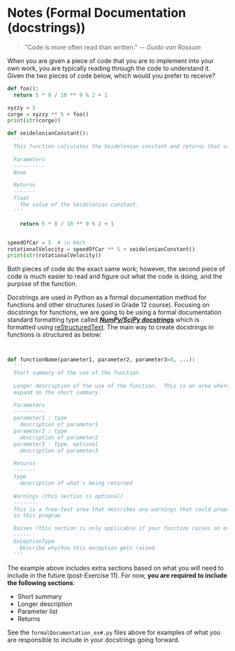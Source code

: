 # Notes (Formal Documentation (docstrings))

> "Code is more often read than written."
> -- _Guido van Rossum_

When you are given a piece of code that you are to implement into your own work, you are typically reading through the code to understand it.  Given the two pieces of code below, which would you prefer to receive?

```python
def foo():
  return 5 * 8 / 10 ** 9 % 2 + 1

xyzzy = 5
corge = xyzzy ** 5 + foo()
print(str(corge))
```

```python
def seidelonianConstant():
  '''
  This function calculates the Seidelonian constant and returns that value to the caller
  
  Parameters
  ----------
  None

  Returns
  -------
  float
    The value of the Seidelonian constant.
  '''

	return 5 * 8 / 10 ** 9 % 2 + 1


speedOfCar = 5  # in km/h
rotationalVelocity = speedOfCar ** 5 + seidelonianConstant()
print(str(rotationalVelocity))
```

Both pieces of code do the exact same work; however, the second piece of code is much easier to read and figure out what the code is doing, and the purpose of the function.

Docstrings are used in Python as a formal documentation method for functions and other structures (used in Grade 12 course).  Focusing on docstrings for functions, we are going to be using a formal documentation standard formatting type called [**_NumPy/SciPy docstrings_**](https://numpydoc.readthedocs.io/en/latest/format.html) which is formatted using [reStructuredText](http://docutils.sourceforge.net/docs/user/rst/quickref.html).  The main way to create docstrings in functions is structured as below:

```python


def functionName(parameter1, parameter2, parameter3=0, ...):
  '''
  Short summary of the use of the function
  
  Longer description of the use of the function.  This is an area where you can 
  expand on the short summary.

  Parameters
  ----------
  parameter1 : type
    description of parameter1
  parameter2 : type
    description of parameter2
  parameter3 : type, optional
    description of parameter3
  
  Returns
  -------
  type
    description of what's being returned
  
  Warnings (this section is optional)
  --------
  This is a free-text area that describes any warnings that could propogate
  in this program

  Raises (this section is only applicable if your function raises an exception)
  ------
  ExceptionType
    Describe why/how this exception gets raised
  '''
```

The example above includes extra sections based on what you will need to include in the future (post-Exercise 11).  For now, **you are required to include the following sections**:
* Short summary
* Longer description
* Parameter list
* Returns

See the ```formalDocumentation_ex#.py``` files above for examples of what you are responsible to include in your docstrings going forward.

